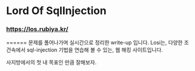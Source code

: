 # Lord Of SqlInjection
### https://los.rubiya.kr/

======
문제를 풀어나가며 실시간으로 정리한 write-up 입니다.
Losi는, 다양한 조건속에서 sql-injection 기법을 연습해 볼 수 있는, 웹 해킹 사이트입니다.

사지방에서의 첫 내 목표인 만큼 잘해보자.